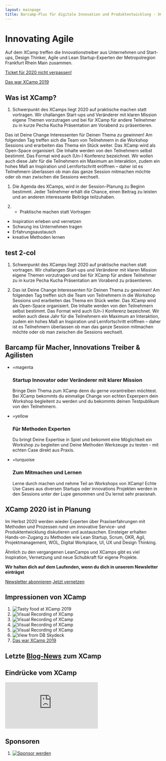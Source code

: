 ```yaml
---
layout: mainpage
title: Barcamp-Plus für digitale Innovation und Produktentwicklung - XCamp 2020
---
```


# Innovating Agile

Auf dem XCamp treffen die Innovationstreiber aus Unternehmen und Start-ups, Design Thinker, Agile und Lean Startup-Experten der Metropolregion Frankfurt Rhein Main zusammen.

<a href="newsletter" class="big button yellow">Ticket für 2020 nicht verpassen!</a>
<!--a href="tickets" class="big button yellow">Jetzt Ticket kaufen</a-->
<a href="https://xcamp.co/blog/2019-09-22-impressions-of-xcamp-2019" class="big button turquoise">Das war XCamp 2019</a>


## Was ist XCamp?

1. Schwerpunkt des XCamps liegt 2020 auf praktische machen statt vortragen. Wir challangen Start-ups und Veränderer mit klaren Mission eigene Themen vorzutragen und bei für XCamp für andere Teilnehmer zu in kurze Pecha Kucha Präsentation am Vorabend zu präsentieren.
  
Das ist Deine Change Interessenten für Deinen Thema zu gewinnen! Am folgenden Tag treffen sich die Team von Teilnehmern in die Workshop Sessions und erarbeiten das Thema ein Stück weiter. Das XCamp wird als Open-Space organisiert. Die Inhalte werden von den Teilnehmern selbst bestimmt. Das Format wird auch (Un-) Konferenz bezeichnet. Wir wollen auch diese Jahr für die Teilnehmern ein Maximum an Interaktion, zudem ein hohes Maß an Inspiration und Lernfortschritt eröffnen – daher ist es Teilnehmern überlassen ob man das ganze Session mitmachen möchte oder ob man zwischen die Sessions wechselt.      

1. Die Agenda des XCamps, wird in der Session-Planung zu Beginn bestimmt. Jeder Teilnehmer erhält die Chance, einen Beitrag zu leisten und an anderen interessante Beiträge teilzuhaben.

1. * Praktische machen statt Vortragen
  * Inspiration erleben und vernetzen
  * Schwung ins Unternehmen tragen
  * Erfahrungsaustausch 
  * kreative Methoden lernen
  
  
  
  ## test 2-col

1. Schwerpunkt des XCamps liegt 2020 auf praktische machen statt vortragen. Wir challangen Start-ups und Veränderer mit klaren Mission eigene Themen vorzutragen und bei für XCamp für andere Teilnehmer zu in kurze Pecha Kucha Präsentation am Vorabend zu präsentieren.
  
1. Das ist Deine Change Interessenten für Deinen Thema zu gewinnen! Am folgenden Tag treffen sich die Team von Teilnehmern in die Workshop Sessions und erarbeiten das Thema ein Stück weiter. Das XCamp wird als Open-Space organisiert. Die Inhalte werden von den Teilnehmern selbst bestimmt. Das Format wird auch (Un-) Konferenz bezeichnet. Wir wollen auch diese Jahr für die Teilnehmern ein Maximum an Interaktion, zudem ein hohes Maß an Inspiration und Lernfortschritt eröffnen – daher ist es Teilnehmern überlassen ob man das ganze Session mitmachen möchte oder ob man zwischen die Sessions wechselt.   
  
  
  
  
## Barcamp für Macher, Innovations Treiber & Agilisten 

- =magenta

  <span class="checkmark"></span>
  ### Startup Innovator oder Veränderer mit klarer Mission
  Bringe Dein Thema zum XCamp denn du gerne vorantreiben möchtest. Bei XCamp bekommts du einmalige Change von echten Experpern dein Workshop begleitent zu werden und du bekommts deinen Testpublikum von den Teilnehmern.

- =yellow

  <span class="checkmark"></span>
  ### Für Methoden Experten
  Du bringt Deine Expertise in Spiel und bekommt eine Möglichkeit ein Workshop zu begleiten und Deine Methoden Werkzeuge zu testen - mit echten Case direkt aus Praxis.   

- =turquoise

  <span class="checkmark"></span>
  ### Zum Mitmachen und Lernen
  Lerne durch machen und nehme Teil an Workshops von XCamp! Echte Use Cases aus diversen Startups oder innovations Projekten werden in den Sessions unter der Lupe genommen und Du lernst sehr praxisnah.



## XCamp 2020 ist in Planung

Im Herbst 2020 werden wieder Experten über Praxiserfahrungen mit Methoden und Prozessen rund um innovative Service- und Produktentwicklung diskutieren und austauschen. Einsteiger erhalten Hands-on-Zugang zu Methoden wie Lean Startup, Scrum, OKR, Agil, Projektmanagement, WOL, Digital Workplace, UI, UX und Design Thinking.

Ähnlich zu den vergangenen LeanCamps und XCamps gibt es viel Inspiration, Vernetzung und neue Schubkraft für eigene Projekte.

**Wir halten dich auf dem Laufenden, wenn du dich in unserem Newsletter einträgst**

<a href="newsletter" class="big button turquoise">Newsletter abonnieren</a>
<a href="netvis" class="big button turquoise">Jetzt vernetzen</a>


## Impressionen von XCamp

1.   ![Tasty food at XCamp 2019](blog/media/0-4.jpeg)
1.   ![Visual Recording of XCamp](blog/media/0-5.jpeg)
1.   ![Visual Recording of XCamp](blog/media/0-6.jpeg)
1.   ![Visual Recording of XCamp](blog/media/0-7.jpeg)
1.   ![Visual Recording of XCamp](blog/media/0-8.jpeg)
1.   ![View from DB Skydeck](blog/media/0-9.jpeg)
1.   <a href="https://xcamp.co/blog/2019-09-22-impressions-of-xcamp-2019" class="big button turquoise">Das war XCamp 2019</a>


## Letzte [Blog-News](blog) zum XCamp

<div id="newest-blog-entries"></div>


## Eindrücke vom XCamp

<iframe src="https://www.youtube.com/embed/bPJKoiXNvz8?feature=oembed&amp;enablejsapi=1&amp;wmode=opaque" frameborder="0" allow="autoplay; encrypted-media" allowfullscreen="" id="player_1" name="fitvid0"></iframe>

<!--
## Das Format des XCamp-->
<!--
1. Das XCamp wird als Open-Space organisiert. Die Inhalte werden von den Teilnehmern selbst bestimmt. Das Format wird auch (Un-) Konferenz bezeichnet. Es eröffnet den Teilnehmern ein Maximum an Interaktion, zudem ein hohes Maß an Inspiration und Lernfortschritt – insbesondere für Neulinge. Schwerpunkt des XCamps liegt auf den Themenfeldern Agiles Management und Innovation im Unternehmenskontext.-->
<!--  
1. Im Hinblick zu einer traditionellen Konferenz gibt es wenige festgelegte Redner. Als Besucher der Konferenz kannst Du, wie jeder andere Teilnehmer, eine eigene Session halten. In dieser diskutierst Du beispielsweise Deine Erfahrungen zu einem Thema oder erhältst Best-Practice-Hinweise von anderen Teilnehmern.-->
<!--  
1. Die Agenda des XCamps, auch als Line-Up bezeichnet, wird in der Session-Planung zu Beginn bestimmt. Jeder Teilnehmer erhält die Chance, einen Beitrag zu leisten und an anderen interessante Beiträge teilzuhaben.-->




## Sponsoren

1. [![Sponsor werden](media/sponsors/Sponsoren_Logos_xcamp_2018__Ihr-Logo_v1.png)](mailto:sponsoring@xcamp.co)

<!--## Netzwerkpartner-->

<div id="location" class="three-boxes">
<div class="map two-cols">
    <!--iframe style="border: 0;"
            src="https://www.google.com/maps/embed?pb=!1m18!1m12!1m3!1d4007.840430949455!2d8.665983995064554!3d50.108191103824126!2m3!1f0!2f0!3f0!3m2!1i1024!2i768!4f13.1!3m3!1m2!1s0x0%3A0x295910c3a828480!2sDB+Systel+GmbH!5e0!3m2!1sen!2sde!4v1563117709421!5m2!1sen!2sde"
            width="100%" height="450" allowfullscreen="allowfullscreen"></iframe-->
</div>

<!--div class="yellow box">
    <p><b>DB Systel GmbH</b><br/>
        Skydeck im Silberturm</p>

    <p>Jürgen-Ponto-Platz 1<br/>
        60329 Frankfurt am Main</p>
</div-->
</div>

